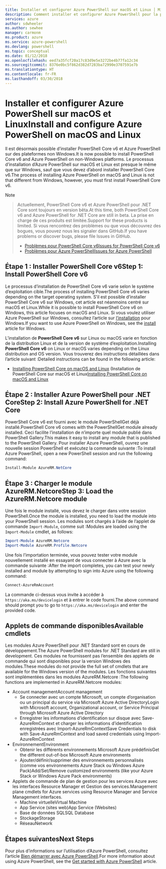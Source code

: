 ```yaml
---
title: Installer et configurer Azure PowerShell sur macOS et Linux │ Microsoft Docs
description: Comment installer et configurer Azure PowerShell pour la première utilisation sur macOS et Linux.
services: azure
author: sdwheeler
ms.author: sewhee
manager: carmonm
ms.product: azure
ms.service: azure-powershell
ms.devlang: powershell
ms.topic: conceptual
ms.date: 01/12/2018
ms.openlocfilehash: eed7a35fcf20a17c83d9e5e3272be4b77fa12c34
ms.sourcegitcommit: 8376e0bc5f862d382d7283ba72990e3707591e7b
ms.translationtype: HT
ms.contentlocale: fr-FR
ms.lasthandoff: 03/30/2018
---
```

# <a name="install-and-configure-azure-powershell-on-macos-and-linux"></a><span data-ttu-id="cf941-103">Installer et configurer Azure PowerShell sur macOS et Linux</span><span class="sxs-lookup"><span data-stu-id="cf941-103">Install and configure Azure PowerShell on macOS and Linux</span></span>

<span data-ttu-id="cf941-104">Il est désormais possible d’installer PowerShell Core v6 et Azure PowerShell sur des plateformes non Windows.</span><span class="sxs-lookup"><span data-stu-id="cf941-104">It is now possible to install PowerShell Core v6 and Azure PowerShell on non-Windows platforms.</span></span>
<span data-ttu-id="cf941-105">Le processus d’installation d’Azure PowerShell sur macOS et Linux est presque le même que sur Windows, sauf que vous devez d’abord installer PowerShell Core v6.</span><span class="sxs-lookup"><span data-stu-id="cf941-105">The process of installing Azure PowerShell on macOS and Linux is not that different from Windows, however, you must first install PowerShell Core v6.</span></span>

> [!NOTE]

> <span data-ttu-id="cf941-106">Actuellement, PowerShell Core v6 et Azure PowerShell pour .NET Core sont toujours en version bêta.</span><span class="sxs-lookup"><span data-stu-id="cf941-106">At this time, both PowerShell Core v6 and Azure PowerShell for .NET Core are still in beta.</span></span>
> <span data-ttu-id="cf941-107">La prise en charge de ces produits est limitée.</span><span class="sxs-lookup"><span data-stu-id="cf941-107">Support for these products is limited.</span></span> <span data-ttu-id="cf941-108">Si vous rencontrez des problèmes ou que vous découvrez des bogues, vous pouvez nous les signaler dans GitHub.</span><span class="sxs-lookup"><span data-stu-id="cf941-108">If you have problems or discover bugs, please file Issues in GitHub.</span></span>
>
> * [<span data-ttu-id="cf941-109">Problèmes pour PowerShell Core v6</span><span class="sxs-lookup"><span data-stu-id="cf941-109">Issues for PowerShell Core v6</span></span>](https://github.com/PowerShell/PowerShell/issues)
> * [<span data-ttu-id="cf941-110">Problèmes pour Azure PowerShell</span><span class="sxs-lookup"><span data-stu-id="cf941-110">Issues for Azure PowerShell</span></span>](https://github.com/azure/azure-docs-powershell/issues)

## <a name="step-1-install-powershell-core-v6"></a><span data-ttu-id="cf941-111">Étape 1 : Installer PowerShell Core v6</span><span class="sxs-lookup"><span data-stu-id="cf941-111">Step 1: Install PowerShell Core v6</span></span>

<span data-ttu-id="cf941-112">Le processus d’installation de PowerShell Core v6 varie selon le système d’exploitation cible.</span><span class="sxs-lookup"><span data-stu-id="cf941-112">The process of installing PowerShell Core v6 varies depending on the target operating system.</span></span>
<span data-ttu-id="cf941-113">S’il est possible d’installer PowerShell Core v6 sur Windows, cet article est néanmoins centré sur macOS et Linux.</span><span class="sxs-lookup"><span data-stu-id="cf941-113">While it is possible to install PowerShell Core v6 on Windows, this article focuses on macOS and Linux.</span></span> <span data-ttu-id="cf941-114">Si vous voulez utiliser Azure PowerShell sur Windows, consultez l’article sur [l’installation](./install-azurerm-ps.md) pour Windows.</span><span class="sxs-lookup"><span data-stu-id="cf941-114">If you want to use Azure PowerShell on Windows, see the [install](./install-azurerm-ps.md) article for Windows.</span></span>

<span data-ttu-id="cf941-115">L’installation de **PowerShell Core v6** sur Linux ou macOS varie en fonction de la distribution Linux et de la version de système d’exploitation.</span><span class="sxs-lookup"><span data-stu-id="cf941-115">Installing **PowerShell Core v6** on Linux or macOS varies depending on the Linux distribution and OS version.</span></span>
<span data-ttu-id="cf941-116">Vous trouverez des instructions détaillées dans l’article suivant :</span><span class="sxs-lookup"><span data-stu-id="cf941-116">Detailed instructions can be found in the following article:</span></span>

- <span data-ttu-id="cf941-117">[Installing PowerShell Core on macOS and Linux](/powershell/scripting/setup/installing-powershell-core-on-macos-and-linux) (Installation de PowerShell Core sur macOS et Linux</span><span class="sxs-lookup"><span data-stu-id="cf941-117">[Installing PowerShell Core on macOS and Linux](/powershell/scripting/setup/installing-powershell-core-on-macos-and-linux)</span></span>

## <a name="step-2-install-azure-powershell-for-net-core"></a><span data-ttu-id="cf941-118">Étape 2 : Installer Azure PowerShell pour .NET Core</span><span class="sxs-lookup"><span data-stu-id="cf941-118">Step 2: Install Azure PowerShell for .NET Core</span></span>

<span data-ttu-id="cf941-119">PowerShell Core v6 est fourni avec le module PowerShellGet déjà installé.</span><span class="sxs-lookup"><span data-stu-id="cf941-119">PowerShell Core v6 comes with the PowerShellGet module already installed.</span></span> <span data-ttu-id="cf941-120">Ceci facilite l’installation de n’importe quel module publié dans PowerShell Gallery.</span><span class="sxs-lookup"><span data-stu-id="cf941-120">This makes it easy to install any module that is published to the PowerShell Gallery.</span></span> <span data-ttu-id="cf941-121">Pour installer Azure PowerShell, ouvrez une nouvelle session PowerShell et exécutez la commande suivante :</span><span class="sxs-lookup"><span data-stu-id="cf941-121">To install Azure PowerShell, open a new PowerShell session and run the following command:</span></span>

```powershell
Install-Module AzureRM.NetCore
```

## <a name="step-3-load-the-azurermnetcore-module"></a><span data-ttu-id="cf941-122">Étape 3 : Charger le module AzureRM.Netcore</span><span class="sxs-lookup"><span data-stu-id="cf941-122">Step 3: Load the AzureRM.Netcore module</span></span>

<span data-ttu-id="cf941-123">Une fois le module installé, vous devez le charger dans votre session PowerShell.</span><span class="sxs-lookup"><span data-stu-id="cf941-123">Once the module is installed, you need to load the module into your PowerShell session.</span></span> <span data-ttu-id="cf941-124">Les modules sont chargés à l’aide de l’applet de commande `Import-Module`, comme suit :</span><span class="sxs-lookup"><span data-stu-id="cf941-124">Modules are loaded using the `Import-Module` cmdlet, as follows:</span></span>

```powershell
Import-Module AzureRM.Netcore
Import-Module AzureRM.Profile.Netcore
```

<span data-ttu-id="cf941-125">Une fois l’importation terminée, vous pouvez tester votre module nouvellement installé en essayant de vous connecter à Azure avec la commande suivante :</span><span class="sxs-lookup"><span data-stu-id="cf941-125">After the import completes, you can test your newly installed and module by attempting to sign into Azure using the following command:</span></span>

```powershell
Connect-AzureRmAccount
```

<span data-ttu-id="cf941-126">La commande ci-dessus vous invite à accéder à `https://aka.ms/devicelogin` et à entrer le code fourni.</span><span class="sxs-lookup"><span data-stu-id="cf941-126">The above command should prompt you to go to `https://aka.ms/devicelogin` and enter the provided code.</span></span>

## <a name="available-cmdlets"></a><span data-ttu-id="cf941-127">Applets de commande disponibles</span><span class="sxs-lookup"><span data-stu-id="cf941-127">Available cmdlets</span></span>

<span data-ttu-id="cf941-128">Les modules Azure PowerShell pour .NET Standard sont en cours de développement.</span><span class="sxs-lookup"><span data-stu-id="cf941-128">The Azure PowerShell modules for .NET Standard are still in development.</span></span> <span data-ttu-id="cf941-129">Ces modules ne fournissent pas l’ensemble des applets de commande qui sont disponibles pour la version Windows des modules.</span><span class="sxs-lookup"><span data-stu-id="cf941-129">These modules do not provide the full set of cmdlets that are available for the Windows version of the modules.</span></span> <span data-ttu-id="cf941-130">Les fonctions suivantes sont implémentées dans les modules AzureRM.Netcore :</span><span class="sxs-lookup"><span data-stu-id="cf941-130">The following functions are implemented in AzureRM.Netcore modules:</span></span>

* <span data-ttu-id="cf941-131">Account management</span><span class="sxs-lookup"><span data-stu-id="cf941-131">Account management</span></span>
  - <span data-ttu-id="cf941-132">Se connecter avec un compte Microsoft, un compte d’organisation ou un principal du service via Microsoft Azure Active Directory</span><span class="sxs-lookup"><span data-stu-id="cf941-132">Login with Microsoft account, Organizational account, or Service Principal through Microsoft Azure Active Directory</span></span>
  - <span data-ttu-id="cf941-133">Enregistrer les informations d’identification sur disque avec Save-AzureRmContext et charger les informations d’identification enregistrées avec Import-AzureRmContext</span><span class="sxs-lookup"><span data-stu-id="cf941-133">Save Credentials to disk with Save-AzureRmContext and load saved credentials using Import-AzureRmContext</span></span>
* <span data-ttu-id="cf941-134">Environnement</span><span class="sxs-lookup"><span data-stu-id="cf941-134">Environment</span></span>
  - <span data-ttu-id="cf941-135">Obtenir les différents environnements Microsoft Azure prédéfinis</span><span class="sxs-lookup"><span data-stu-id="cf941-135">Get the different out-of-box Microsoft Azure environments</span></span>
  - <span data-ttu-id="cf941-136">Ajouter/définir/supprimer des environnements personnalisés (comme vos environnements Azure Stack ou Windows Azure Pack)</span><span class="sxs-lookup"><span data-stu-id="cf941-136">Add/Set/Remove customized environments (like your Azure Stack or Windows Azure Pack environments)</span></span>
* <span data-ttu-id="cf941-137">Applets de commande de plan de gestion pour les services Azure avec les interfaces Resource Manager et Gestion des services.</span><span class="sxs-lookup"><span data-stu-id="cf941-137">Management plane cmdlets for Azure services using Resource Manager and Service Management interfaces.</span></span>
  - <span data-ttu-id="cf941-138">Machine virtuelle</span><span class="sxs-lookup"><span data-stu-id="cf941-138">Virtual Machine</span></span>
  - <span data-ttu-id="cf941-139">App Service (sites web)</span><span class="sxs-lookup"><span data-stu-id="cf941-139">App Service (Websites)</span></span>
  - <span data-ttu-id="cf941-140">Base de données SQL</span><span class="sxs-lookup"><span data-stu-id="cf941-140">SQL Database</span></span>
  - <span data-ttu-id="cf941-141">Stockage</span><span class="sxs-lookup"><span data-stu-id="cf941-141">Storage</span></span>
  - <span data-ttu-id="cf941-142">Réseau</span><span class="sxs-lookup"><span data-stu-id="cf941-142">Network</span></span>

## <a name="next-steps"></a><span data-ttu-id="cf941-143">Étapes suivantes</span><span class="sxs-lookup"><span data-stu-id="cf941-143">Next Steps</span></span>

<span data-ttu-id="cf941-144">Pour plus d’informations sur l’utilisation d’Azure PowerShell, consultez l’article [Bien démarrer avec Azure PowerShell](get-started-azureps.md).</span><span class="sxs-lookup"><span data-stu-id="cf941-144">For more information about using Azure PowerShell, see the [Get started with Azure PowerShell](get-started-azureps.md) article.</span></span>
